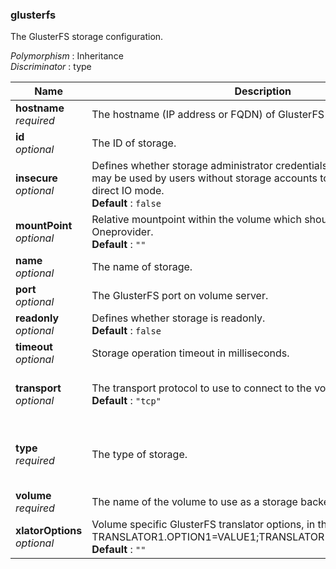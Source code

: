
<a name="glusterfs"></a>
### glusterfs
The GlusterFS storage configuration.

*Polymorphism* : Inheritance  
*Discriminator* : type


|Name|Description|Schema|
|---|---|---|
|**hostname**  <br>*required*|The hostname (IP address or FQDN) of GlusterFS volume server.|string|
|**id**  <br>*optional*|The ID of storage.|string|
|**insecure**  <br>*optional*|Defines whether storage administrator credentials (username and key) may be used by users without storage accounts to access storage in direct IO mode.  <br>**Default** : `false`|boolean|
|**mountPoint**  <br>*optional*|Relative mountpoint within the volume which should be used by Oneprovider.  <br>**Default** : `""`|string|
|**name**  <br>*optional*|The name of storage.|string|
|**port**  <br>*optional*|The GlusterFS port on volume server.|integer|
|**readonly**  <br>*optional*|Defines whether storage is readonly.  <br>**Default** : `false`|boolean|
|**timeout**  <br>*optional*|Storage operation timeout in milliseconds.|integer|
|**transport**  <br>*optional*|The transport protocol to use to connect to the volume server.  <br>**Default** : `"tcp"`|enum (tcp, rdma, socket)|
|**type**  <br>*required*|The type of storage.|enum (posix, s3, ceph, swift, glusterfs)|
|**volume**  <br>*required*|The name of the volume to use as a storage backend.|string|
|**xlatorOptions**  <br>*optional*|Volume specific GlusterFS translator options, in the format:<br>  TRANSLATOR1.OPTION1=VALUE1;TRANSLATOR2.OPTION2=VALUE2;...  <br>**Default** : `""`|string|



